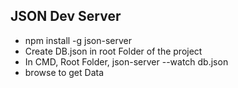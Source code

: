 ## JSON Dev Server
* npm install -g json-server
* Create DB.json in root Folder of the project
* In CMD, Root Folder, json-server --watch db.json
* browse to get Data
